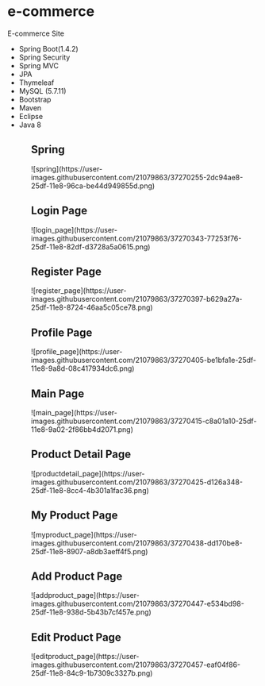 # e-commerce
E-commerce Site
<br>
<ul>
  <li>Spring Boot(1.4.2)</li>
  <li>Spring Security</li>
  <li>Spring MVC</li>
  <li>JPA</li>
  <li>Thymeleaf</li>
  <li>MySQL (5.7.11)</li>
  <li>Bootstrap</li>
  <li>Maven</li>
  <li>Eclipse</li>
  <li>Java 8</li>
<ul>

<h2>Spring</h2>
![spring](https://user-images.githubusercontent.com/21079863/37270255-2dc94ae8-25df-11e8-96ca-be44d949855d.png)

<h2>Login Page</h2>
![login_page](https://user-images.githubusercontent.com/21079863/37270343-77253f76-25df-11e8-82df-d3728a5a0615.png)

<h2>Register Page</h2>
![register_page](https://user-images.githubusercontent.com/21079863/37270397-b629a27a-25df-11e8-8724-46aa5c05ce78.png)

<h2>Profile Page</h2>
![profile_page](https://user-images.githubusercontent.com/21079863/37270405-be1bfa1e-25df-11e8-9a8d-08c417934dc6.png)

<h2>Main Page</h2>
![main_page](https://user-images.githubusercontent.com/21079863/37270415-c8a01a10-25df-11e8-9a02-2f86bb4d2071.png)

<h2>Product Detail Page</h2>
![productdetail_page](https://user-images.githubusercontent.com/21079863/37270425-d126a348-25df-11e8-8cc4-4b301a1fac36.png)

<h2>My Product Page</h2>
![myproduct_page](https://user-images.githubusercontent.com/21079863/37270438-dd170be8-25df-11e8-8907-a8db3aeff4f5.png)

<h2>Add Product Page</h2>
![addproduct_page](https://user-images.githubusercontent.com/21079863/37270447-e534bd98-25df-11e8-938d-5b43b7cf457e.png)

<h2>Edit Product Page</h2>
![editproduct_page](https://user-images.githubusercontent.com/21079863/37270457-eaf04f86-25df-11e8-84c9-1b7309c3327b.png)
